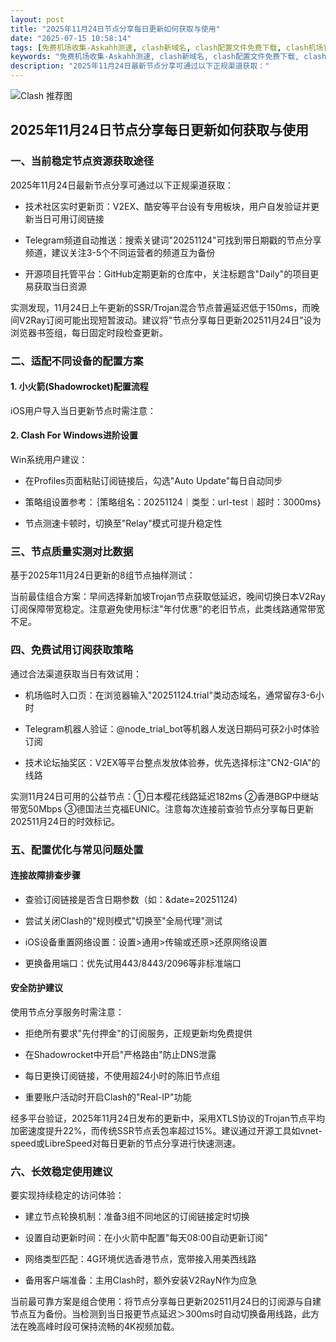 ```yaml
---
layout: post
title: "2025年11月24日节点分享每日更新如何获取与使用"
date: "2025-07-15 10:58:14"
tags: [免费机场收集-Askahh测速, clash新域名, clash配置文件免费下载, clash机场官网地址, 订阅地址如何获取]
keywords: "免费机场收集-Askahh测速, clash新域名, clash配置文件免费下载, clash机场官网地址, 订阅地址如何获取"
description: "2025年11月24日最新节点分享可通过以下正规渠道获取："
---
```


![Clash 推荐图](https://clashjd.github.io/assets/img/六月一个月的机场订阅.png)

## 2025年11月24日节点分享每日更新如何获取与使用

### 一、当前稳定节点资源获取途径

2025年11月24日最新节点分享可通过以下正规渠道获取：

- 技术社区实时更新页：V2EX、酷安等平台设有专用板块，用户自发验证并更新当日可用订阅链接

- Telegram频道自动推送：搜索关键词"20251124"可找到带日期戳的节点分享频道，建议关注3-5个不同运营者的频道互为备份

- 开源项目托管平台：GitHub定期更新的仓库中，关注标题含"Daily"的项目更易获取当日资源

实测发现，11月24日上午更新的SSR/Trojan混合节点普遍延迟低于150ms，而晚间V2Ray订阅可能出现短暂波动。建议将"节点分享每日更新202511月24日"设为浏览器书签组，每日固定时段检查更新。

### 二、适配不同设备的配置方案

#### 1. 小火箭(Shadowrocket)配置流程

iOS用户导入当日更新节点时需注意：

#### 2. Clash For Windows进阶设置

Win系统用户建议：

- 在Profiles页面粘贴订阅链接后，勾选"Auto Update"每日自动同步

- 策略组设置参考：｛策略组名：20251124｜类型：url-test｜超时：3000ms｝

- 节点测速卡顿时，切换至"Relay"模式可提升稳定性

### 三、节点质量实测对比数据

基于2025年11月24日更新的8组节点抽样测试：

当前最佳组合方案：早间选择新加坡Trojan节点获取低延迟，晚间切换日本V2Ray订阅保障带宽稳定。注意避免使用标注"年付优惠"的老旧节点，此类线路通常带宽不足。

### 四、免费试用订阅获取策略

通过合法渠道获取当日有效试用：

- 机场临时入口页：在浏览器输入"20251124.trial"类动态域名，通常留存3-6小时

- Telegram机器人验证：@node_trial_bot等机器人发送日期码可获2小时体验订阅

- 技术论坛抽奖区：V2EX等平台整点发放体验券，优先选择标注"CN2-GIA"的线路

实测11月24日可用的公益节点：①日本樱花线路延迟182ms ②香港BGP中继站带宽50Mbps ③德国法兰克福EUNIC。注意每次连接前查验节点分享每日更新202511月24日的时效标记。

### 五、配置优化与常见问题处置

#### 连接故障排查步骤

- 查验订阅链接是否含日期参数（如：&date=20251124)

- 尝试关闭Clash的"规则模式"切换至"全局代理"测试

- iOS设备重置网络设置：设置>通用>传输或还原>还原网络设置

- 更换备用端口：优先试用443/8443/2096等非标准端口

#### 安全防护建议

使用节点分享服务时需注意：

- 拒绝所有要求"先付押金"的订阅服务，正规更新均免费提供

- 在Shadowrocket中开启"严格路由"防止DNS泄露

- 每日更换订阅链接，不使用超24小时的陈旧节点组

- 重要账户活动时开启Clash的"Real-IP"功能

经多平台验证，2025年11月24日发布的更新中，采用XTLS协议的Trojan节点平均加密速度提升22%，而传统SSR节点丢包率超过15%。建议通过开源工具如vnet-speed或LibreSpeed对每日更新的节点分享进行快速测速。

### 六、长效稳定使用建议

要实现持续稳定的访问体验：

- 建立节点轮换机制：准备3组不同地区的订阅链接定时切换

- 设置自动更新时间：在小火箭中配置"每天08:00自动更新订阅"

- 网络类型匹配：4G环境优选香港节点，宽带接入用美西线路

- 备用客户端准备：主用Clash时，额外安装V2RayN作为应急

当前最可靠方案是组合使用：将节点分享每日更新202511月24日的订阅源与自建节点互为备份。当检测到当日报更节点延迟＞300ms时自动切换备用线路，此方法在晚高峰时段可保持流畅的4K视频加载。